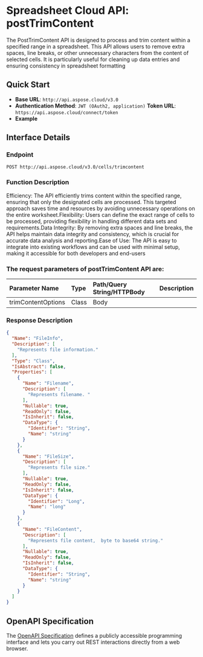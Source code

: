 # **Spreadsheet Cloud API: postTrimContent**

The PostTrimContent API is designed to process and trim content within a specified range in a spreadsheet. This API allows users to remove extra spaces, line breaks, or other unnecessary characters from the content of selected cells. It is particularly useful for cleaning up data entries and ensuring consistency in spreadsheet formatting 


## **Quick Start**

- **Base URL**: `http://api.aspose.cloud/v3.0`
- **Authentication Method**: `JWT (OAuth2, application)`  **Token URL**: `https://api.aspose.cloud/connect/token`
- **Example** 

## **Interface Details**

### **Endpoint** 

```
POST http://api.aspose.cloud/v3.0/cells/trimcontent
```
### **Function Description**
Efficiency: The API efficiently trims content within the specified range, ensuring that only the designated cells are processed. This targeted approach saves time and resources by avoiding unnecessary operations on the entire worksheet.Flexibility: Users can define the exact range of cells to be processed, providing flexibility in handling different data sets and requirements.Data Integrity: By removing extra spaces and line breaks, the API helps maintain data integrity and consistency, which is crucial for accurate data analysis and reporting.Ease of Use: The API is easy to integrate into existing workflows and can be used with minimal setup, making it accessible for both developers and end-users

### The request parameters of **postTrimContent** API are: 

| Parameter Name | Type | Path/Query String/HTTPBody | Description | 
| :- | :- | :- |:- | 
|trimContentOptions|Class|Body||

### **Response Description**
```json
{
  "Name": "FileInfo",
  "Description": [
    "Represents file information."
  ],
  "Type": "Class",
  "IsAbstract": false,
  "Properties": [
    {
      "Name": "Filename",
      "Description": [
        "Represents filename. "
      ],
      "Nullable": true,
      "ReadOnly": false,
      "IsInherit": false,
      "DataType": {
        "Identifier": "String",
        "Name": "string"
      }
    },
    {
      "Name": "FileSize",
      "Description": [
        "Represents file size."
      ],
      "Nullable": true,
      "ReadOnly": false,
      "IsInherit": false,
      "DataType": {
        "Identifier": "Long",
        "Name": "long"
      }
    },
    {
      "Name": "FileContent",
      "Description": [
        "Represents file content,  byte to base64 string."
      ],
      "Nullable": true,
      "ReadOnly": false,
      "IsInherit": false,
      "DataType": {
        "Identifier": "String",
        "Name": "string"
      }
    }
  ]
}
```


## OpenAPI Specification

The [OpenAPI Specification](https://reference.aspose.cloud/cells/#/TextProcessingController/PostTrimContent) defines a publicly accessible programming interface and lets you carry out REST interactions directly from a web browser.
